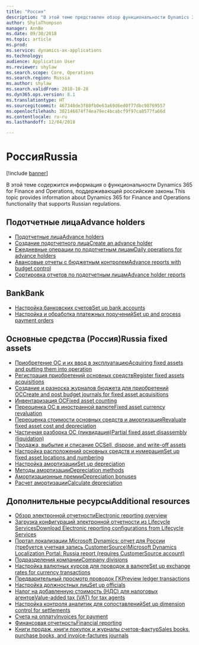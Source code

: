 ```yaml
---
title: "Россия"
description: "В этой теме представлен обзор функциональности Dynamics 365 for Finance and Operations, относящейся к России."
author: ShylaThompson
manager: AnnBe
ms.date: 09/30/2018
ms.topic: article
ms.prod: 
ms.service: dynamics-ax-applications
ms.technology: 
audience: Application User
ms.reviewer: shylaw
ms.search.scope: Core, Operations
ms.search.region: Russia
ms.author: shylaw
ms.search.validFrom: 2018-10-28
ms.dyn365.ops.version: 8.1
ms.translationtype: HT
ms.sourcegitcommit: 467348de3f80fb0e63a69d6ed0f77dbc98769557
ms.openlocfilehash: 302146874f74ea79ec4bcabcf9f97ca8577fa66d
ms.contentlocale: ru-ru
ms.lasthandoff: 12/04/2018

---
```


# <a name="russia"></a><span data-ttu-id="7dbdf-103">Россия</span><span class="sxs-lookup"><span data-stu-id="7dbdf-103">Russia</span></span>

[!include [banner](../includes/banner.md)]

<span data-ttu-id="7dbdf-104">В этой теме содержится информация о функциональности Dynamics 365 for Finance and Operations, поддерживающей российские законы.</span><span class="sxs-lookup"><span data-stu-id="7dbdf-104">This topic provides information about Dynamics 365 for Finance and Operations functionality that supports Russian regulations.</span></span> 

## <a name="advance-holders"></a><span data-ttu-id="7dbdf-105">Подотчетные лица</span><span class="sxs-lookup"><span data-stu-id="7dbdf-105">Advance holders</span></span>
- [<span data-ttu-id="7dbdf-106">Подотчетные лица</span><span class="sxs-lookup"><span data-stu-id="7dbdf-106">Advance holders</span></span>](rus-advance-holders.md)
- [<span data-ttu-id="7dbdf-107">Создание подотчетного лица</span><span class="sxs-lookup"><span data-stu-id="7dbdf-107">Create an advance holder</span></span>](emea-advance-holders.md#create-an-advance-holder)
- [<span data-ttu-id="7dbdf-108">Ежедневные операции по подотчетным лицам</span><span class="sxs-lookup"><span data-stu-id="7dbdf-108">Daily operations for advance holders</span></span>](rus-advance-holders-daily-operations.md)
- [<span data-ttu-id="7dbdf-109">Авансовые отчеты с бюджетным контролем</span><span class="sxs-lookup"><span data-stu-id="7dbdf-109">Advance reports with budget control</span></span>](rus-advance-holders-reports-dailyops.md)
- [<span data-ttu-id="7dbdf-110">Сортировка отчетов по подотчетным лицам</span><span class="sxs-lookup"><span data-stu-id="7dbdf-110">Advance holder reports</span></span>](rus-local-management-reports-primary-forms.md)

## <a name="bank"></a><span data-ttu-id="7dbdf-111">Bank</span><span class="sxs-lookup"><span data-stu-id="7dbdf-111">Bank</span></span>

- [<span data-ttu-id="7dbdf-112">Настройка банковских счетов</span><span class="sxs-lookup"><span data-stu-id="7dbdf-112">Set up bank accounts</span></span>](rus-local-settings-requisites-bank-module.md)
- [<span data-ttu-id="7dbdf-113">Настройка и обработка платежных поручений</span><span class="sxs-lookup"><span data-stu-id="7dbdf-113">Set up and process payment orders</span></span>](https://docs.microsoft.com/en-us/dynamics365/unified-operations/financials/localizations/rus-payment-order-settings-processing)

## <a name="russia-fixed-assets"></a><span data-ttu-id="7dbdf-114">Основные средства (Россия)</span><span class="sxs-lookup"><span data-stu-id="7dbdf-114">Russia fixed assets</span></span>

- [<span data-ttu-id="7dbdf-115">Приобретение ОС и их ввод в эксплуатацию</span><span class="sxs-lookup"><span data-stu-id="7dbdf-115">Acquiring fixed assets and putting them into operation</span></span>](rus-fixed-asset-acquisition.md)
- [<span data-ttu-id="7dbdf-116">Регистрация приобретений основных средств</span><span class="sxs-lookup"><span data-stu-id="7dbdf-116">Register fixed assets acquisitions</span></span>](rus-register-acquisition.md)
- [<span data-ttu-id="7dbdf-117">Создание и разноска журналов бюджета для приобретений ОС</span><span class="sxs-lookup"><span data-stu-id="7dbdf-117">Create and post budget journals for fixed asset acquisitions</span></span>](rus-post-budget-fixed-asset-acquisition.md)
- [<span data-ttu-id="7dbdf-118">Инвентаризация ОС</span><span class="sxs-lookup"><span data-stu-id="7dbdf-118">Fixed asset counting</span></span>](rus-fixed-assets-counting.md)
- [<span data-ttu-id="7dbdf-119">Переоценка ОС в иностранной валюте</span><span class="sxs-lookup"><span data-stu-id="7dbdf-119">Fixed asset currency revaluation</span></span>](rus-fixed-asset-currency-revaluation.md)
- [<span data-ttu-id="7dbdf-120">Переоценка стоимости основных средств и амортизация</span><span class="sxs-lookup"><span data-stu-id="7dbdf-120">Revaluate fixed asset cost and depreciation</span></span>](rus-fixed-assets-revaluation.md)
- [<span data-ttu-id="7dbdf-121">Частичная разборка ОС (ликвидация)</span><span class="sxs-lookup"><span data-stu-id="7dbdf-121">Partial fixed asset disassembly (liquidation)</span></span>](rus-fixed-assets-disassembly.md)
- [<span data-ttu-id="7dbdf-122">Продажа, выбытие и списание ОС</span><span class="sxs-lookup"><span data-stu-id="7dbdf-122">Sell, dispose, and write-off assets</span></span>](rus-sell-dispose-write-off-fixed-assets.md)
- [<span data-ttu-id="7dbdf-123">Настройка расположений основных средств и нумерация</span><span class="sxs-lookup"><span data-stu-id="7dbdf-123">Set up fixed asset locations and numbering</span></span>](rus-fixed-assets-locations-numbering.md)
- [<span data-ttu-id="7dbdf-124">Настройка амортизации</span><span class="sxs-lookup"><span data-stu-id="7dbdf-124">Set up depreciation</span></span>](rus-depreciation-setup.md)
- [<span data-ttu-id="7dbdf-125">Методы амортизации</span><span class="sxs-lookup"><span data-stu-id="7dbdf-125">Depreciation methods</span></span>](rus-depreciation-methods.md)
- [<span data-ttu-id="7dbdf-126">Амортизационные премии</span><span class="sxs-lookup"><span data-stu-id="7dbdf-126">Depreciation bonuses</span></span>](rus-bonus-depreciation.md)
- [<span data-ttu-id="7dbdf-127">Расчет амортизации</span><span class="sxs-lookup"><span data-stu-id="7dbdf-127">Calculate depreciation</span></span>](rus-depreciation-calculation.md)

## <a name="additional-resources"></a><span data-ttu-id="7dbdf-128">Дополнительные ресурсы</span><span class="sxs-lookup"><span data-stu-id="7dbdf-128">Additional resources</span></span>

- [<span data-ttu-id="7dbdf-129">Обзор электронной отчетности</span><span class="sxs-lookup"><span data-stu-id="7dbdf-129">Electronic reporting overview</span></span>](../../dev-itpro/analytics/general-electronic-reporting.md)
- [<span data-ttu-id="7dbdf-130">Загрузка конфигураций электронной отчетности из Lifecycle Services</span><span class="sxs-lookup"><span data-stu-id="7dbdf-130">Download Electronic reporting configurations from Lifecycle Services</span></span>](../../dev-itpro/analytics/download-electronic-reporting-configuration-lcs.md)
- [<span data-ttu-id="7dbdf-131">Портал локализации Microsoft Dynamics: отчет для России (требуется учетная запись CustomerSource)</span><span class="sxs-lookup"><span data-stu-id="7dbdf-131">Microsoft Dynamics Localization Portal: Russia report (requires CustomerSource account)</span></span>](https://mbs.microsoft.com/files/customer/AX/Support/supportnews/RussianFederation.html)
- [<span data-ttu-id="7dbdf-132">Подразделения компании</span><span class="sxs-lookup"><span data-stu-id="7dbdf-132">Company divisions</span></span>](rus-company-divisions.md)
- [<span data-ttu-id="7dbdf-133">Настройка валютных курсов для проводок в валюте</span><span class="sxs-lookup"><span data-stu-id="7dbdf-133">Set up exchange rates for currency transactions</span></span>](rus-exchange-difference.md)
- [<span data-ttu-id="7dbdf-134">Предварительный просмотр проводок ГК</span><span class="sxs-lookup"><span data-stu-id="7dbdf-134">Preview ledger transactions</span></span>](rus-ledger-transactions-preview.md)
- [<span data-ttu-id="7dbdf-135">Настройка должностных лиц</span><span class="sxs-lookup"><span data-stu-id="7dbdf-135">Set up officials</span></span>](rus-officials.md)
- [<span data-ttu-id="7dbdf-136">Налог на добавленную стоимость (НДС) для налоговых агентов</span><span class="sxs-lookup"><span data-stu-id="7dbdf-136">Value-added tax (VAT) for tax agents</span></span>](rus-tax-agent.md)
- [<span data-ttu-id="7dbdf-137">Настройка контроля аналитик для сопоставлений</span><span class="sxs-lookup"><span data-stu-id="7dbdf-137">Set up dimension control for settlements</span></span>](rus-transactions-settlement-date.md)
- [<span data-ttu-id="7dbdf-138">Счета на оплату</span><span class="sxs-lookup"><span data-stu-id="7dbdf-138">Invoices for payment</span></span>](rus-invoice-payment.md)
- [<span data-ttu-id="7dbdf-139">Финансовая отчетность</span><span class="sxs-lookup"><span data-stu-id="7dbdf-139">Financial reporting</span></span>](rus-financial-reports.md)
- [<span data-ttu-id="7dbdf-140">Книги продаж, книги покупок и журналы счетов-фактур</span><span class="sxs-lookup"><span data-stu-id="7dbdf-140">Sales books, purchase books, and invoice-factures journals</span></span>](rus-sales-books-purchase-books.md)

